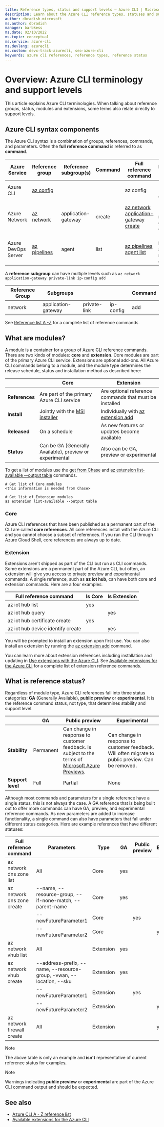 ```yaml
---
title: Reference types, status and support levels – Azure CLI | Microsoft Docs
description: Learn about the Azure CLI reference types, statuses and support levels
author: dbradish-microsoft
ms.author: dbradish
manager: barbkess
ms.date: 02/10/2022
ms.topic: conceptual
ms.service: azure-cli
ms.devlang: azurecli
ms.custom: devx-track-azurecli, seo-azure-cli
keywords: azure cli references, reference types, reference status
---
```


# Overview: Azure CLI terminology and support levels

This article explains Azure CLI terminologies.  When talking about reference groups, status, modules and extensions, some terms also relate directly to support levels.

## Azure CLI syntax components

The Azure CLI syntax is a combination of groups, references, commands, and parameters. Often the **full reference command** is referred to as **command**.

| Azure Service | Reference group | Reference subgroup(s) | Command | Full reference command | Parameter Examples
|-|-|-|-|-|-|
| Azure CLI | [az config](/cli/azure/config) | | | az config | --local, --output -o
| Azure Network | [az network](/cli/azure/network) | application-gateway | create | [az network application-gateway create](/cli/azure/network/application-gateway#az-network-application-gateway-create) | --name, --resource-group, --capacity
| Azure DevOps Server | [az pipelines](/cli/azure/pipelines) | agent | list | [az pipelines agent list](/cli/azure/pipelines/agent) | --pool-id, --agent-name, --demands

A **reference subgroup** can have multiple levels such as `az network application-gateway private-link ip-config add`

| Reference Group | Subgroups | || Command|
|-|-|-|-|-|
|network|application-gateway|private-link|ip-config|add

See [Reference list A -Z](/cli/azure/reference-index) for a complete list of reference commands.

## What are modules?

A module is a container for a group of Azure CLI reference commands.  There are two kinds of modules: **core** and **extension**.  Core modules are part of the primary Azure CLI service.  Extensions are optional add-ons.  All Azure CLI commands belong to a module, and the module type determines the release schedule, status and installation method as described here:

|                |                           Core                           |                       Extension                        |
| -------------- | -------------------------------------------------------- | ------------------------------------------------------ |
| **References** | Are part of the primary Azure CLI service                | Are optional reference commands that must be installed |
| **Install**    | Jointly with the [MSI installer]()                       | Individually with [az extension add]()                 |
| **Released**   | On a schedule                                            | As new features or updates become available            |
| **Status**     | Can be GA (Generally Available), preview or experimental | Also can be GA, preview or experimental                |

To get a list of modules use the [get from Chase]() and [az extension list-available --output table](/cli/azure/extension#az-extension-list-available) commands.

```azurecli-interactive
# Get list of Core modules
<this information is needed from Chase>

# Get list of Extension modules
az extension list-available --output table
```

### Core

Azure CLI references that have been published as a permanent part of the CLI are called **core references**. All core references install with the Azure CLI and you cannot choose a subset of references. If you run the CLI through Azure Cloud Shell, core references are always up to date. 

### Extension

Extensions aren't shipped as part of the CLI but run as CLI commands. Some extensions are a permanent part of the Azure CLI, but often, an extension will give you access to private preview and experimental commands. A single reference, such as **az iot hub**, can have both core and extension commands.  Here are a four examples:

|      Full reference command       | Is Core | Is Extension |
| --------------------------------- | ------- | ------------ |
| az iot hub list                   | yes     |              |
| az iot hub query                  |         | yes          |
| az iot hub certificate create     | yes     |              |
| az iot hub device identify create |         | yes          |

You will be prompted to install an extension upon first use.  You can also install an extension by running the [az extension add](/cli/azure/extension#az-extension-add) command.

You can learn more about extension references including installation and updating in [Use extensions with the Azure CLI](azure-cli-extensions-overview.md).  See [Available extensions for the Azure CLI](azure-cli-extensions-list.md) for a complete list of extension reference commands.

## What is reference status?

Regardless of module type, Azure CLI references fall into three status categories: **GA** (Generally Available), **public preview** or **experimental**. It is the reference command status, not type, that determines stability and support level.

| | GA  | Public preview | Experimental
|-|-|-|-|
| **Stability** | Permanent | Can change in response to customer feedback. Is subject to the terms of [Microsoft Azure Previews](https://azure.microsoft.com/support/legal/preview-supplemental-terms/). | Can change in response to customer feedback. Will often migrate to public preview.  Can be removed.
| **Support level** | Full | Partial | None

Although most commands and parameters for a single reference have a single status, this is not always the case. A GA reference that is being built out to offer more commands can have GA, preview, and experimental reference commands. As new parameters are added to increase functionality, a single command can also have parameters that fall under different status categories. Here are example references that have different statuses:

|   Full reference command   |                              Parameters                              |   Type    | GA  | Public preview | Experimental |
| -------------------------- | -------------------------------------------------------------------- | --------- | --- | -------------- | ------------ |
| az network dns zone list   | All                                                                  | Core      | yes |                |              |
| az network dns zone create | --name, --resource-group, --if-none-match, --parent-name             | Core      | yes |                |              |
|                            | --newFutureParameter1                                                | Core      |     | yes            |              |
|                            | --newFutureParameter2                                                | Core      |     |                | yes          |
| az network vhub list       | All                                                                  | Extension | yes |                |              |
| az network vhub create     | --address-prefix, --name, --resource-group, -vwan, --location, --sku | Extension | yes |                |              |
|                            | --newFutureParameter1                                                | Extension |     | yes            |              |
|                            | --newFutureParameter2                                                | Extension |     |                | yes          |
| az network firewall create | All                                                                  | Extension |     |                | yes          |

> [!NOTE]
> The above table is only an example and **isn't** representative of current reference status for examples.

> [!NOTE]
> Warnings indicating **public preview** or **experimental** are part of the Azure CLI command output and should be expected.

## See also

- [Azure CLI A - Z reference list](/cli/azure/reference-index)
- [Available extensions for the Azure CLI](azure-cli-extensions-list.md)
